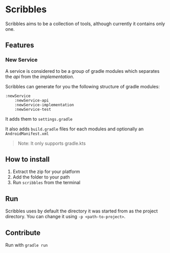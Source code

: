 # Scribbles

Scribbles aims to be a collection of tools, although currently it contains only one.

## Features

### New Service

A service is considered to be a group of gradle modules which separates the _api_ from the _implementation_.

Scribbles can generate for you the following structure of gradle modules:
```
:newService
    :newService-api
    :newService-implementation
    :newService-test
``` 

It adds them to `settings.gradle`

It also adds `build.gradle` files for each modules and optionally an `AndroidManifest.xml`

> Note: It only supports gradle.kts

## How to install 

1. Extract the zip for your platform
2. Add the folder to your path
3. Run `scribbles` from the terminal

## Run

Scribbles uses by default the directory it was started from as the project directory. You can change it using `-p <path-to-project>`. 

## Contribute

Run with `gradle run`